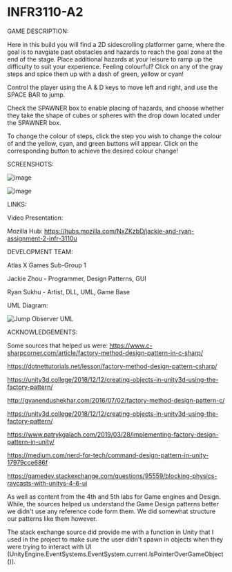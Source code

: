 # INFR3110-A2

GAME DESCRIPTION:

Here in this build you will find a 2D sidescrolling platformer game, where the goal is to navgiate past obstacles and hazards to reach the goal zone at the end of the stage. Place additional hazards at your leisure to ramp up the difficulty to suit your experience. Feeling colourful? Click on any of the gray steps and spice them up with a dash of green, yellow or cyan!

Control the player using the A & D keys to move left and right, and use the SPACE BAR to jump. 

Check the SPAWNER box to enable placing of hazards, and choose whether they take the shape of cubes or spheres with the drop down located under the SPAWNER box. 

To change the colour of steps, click the step you wish to change the colour of and the yellow, cyan, and green buttons will appear. Click on the corresponding button to achieve the desired colour change!

SCREENSHOTS:

![image](https://user-images.githubusercontent.com/71410685/138749727-f26cbdc9-4f0c-401d-a754-c5c2ae900301.png)

![image](https://user-images.githubusercontent.com/71410685/138749339-2016e82f-3a16-48e3-82ad-dd97b10fa139.png)


LINKS:

Video Presentation:

Mozilla Hub: https://hubs.mozilla.com/NxZKzbD/jackie-and-ryan-assignment-2-infr-3110u

DEVELOPMENT TEAM:

Atlas X Games Sub-Group 1

Jackie Zhou - Programmer, Design Patterns, GUI

Ryan Sukhu - Artist, DLL, UML, Game Base

UML Diagram:

![Jump Observer UML](https://user-images.githubusercontent.com/71410685/138750748-85f34016-2940-4bd3-b253-b53e4c2ca897.png)


ACKNOWLEDGEMENTS:

Some sources that helped us were: 
https://www.c-sharpcorner.com/article/factory-method-design-pattern-in-c-sharp/

https://dotnettutorials.net/lesson/factory-method-design-pattern-csharp/

https://unity3d.college/2018/12/12/creating-objects-in-unity3d-using-the-factory-pattern/ 

http://gyanendushekhar.com/2016/07/02/factory-method-design-pattern-c/

https://unity3d.college/2018/12/12/creating-objects-in-unity3d-using-the-factory-pattern/ 

https://www.patrykgalach.com/2019/03/28/implementing-factory-design-pattern-in-unity/

https://medium.com/nerd-for-tech/command-design-pattern-in-unity-17979cce686f

https://gamedev.stackexchange.com/questions/95559/blocking-physics-raycasts-with-unitys-4-6-ui

As well as content from the 4th and 5th labs for Game engines and Design.
While, the sources helped us understand the Game Design patterns better we didn't use any reference code form them. We did somewhat structure our patterns like them however. 

The stack exchange source did provide me with a function in Unity that I used in the project to make sure the user didn't spawn in objects when they were trying to interact with UI (UnityEngine.EventSystems.EventSystem.current.IsPointerOverGameObject()).  
